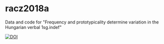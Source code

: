 # racz2018a
Data and code for "Frequency and prototypicality determine variation in the Hungarian verbal 1sg.indef"

[![DOI](https://zenodo.org/badge/121260701.svg)](https://zenodo.org/badge/latestdoi/121260701)


